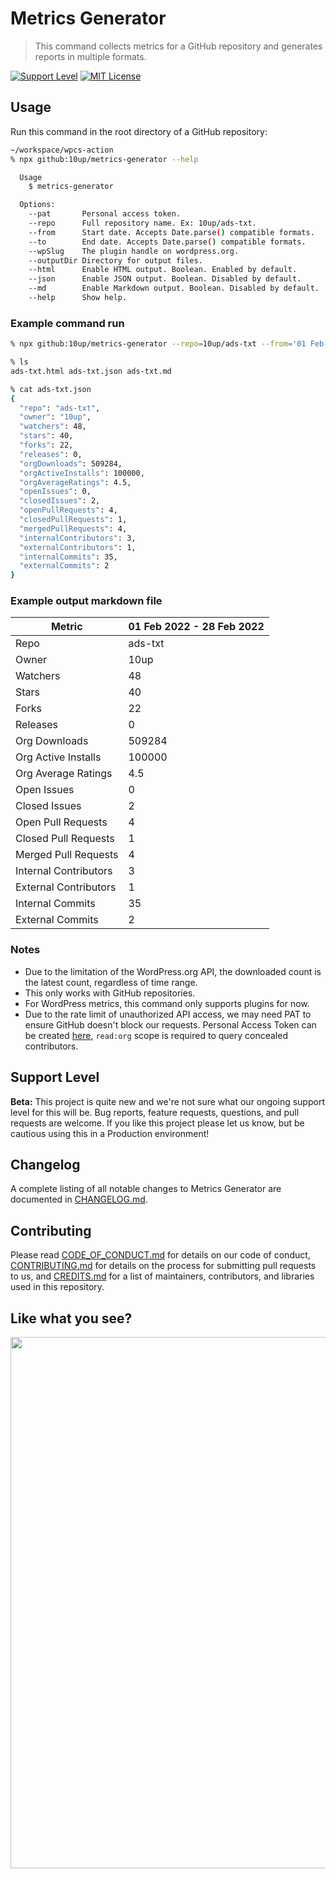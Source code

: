 # Metrics Generator

> This command collects metrics for a GitHub repository and generates reports in multiple formats.

[![Support Level](https://img.shields.io/badge/support-beta-blueviolet.svg)](#support-level) [![MIT License](https://img.shields.io/github/license/10up/metrics-generator.svg)](https://github.com/10up/metrics-generator/blob/trunk/LICENSE.md)

## Usage

Run this command in the root directory of a GitHub repository:

```sh
~/workspace/wpcs-action
% npx github:10up/metrics-generator --help

  Usage
    $ metrics-generator

  Options:
    --pat       Personal access token.
    --repo      Full repository name. Ex: 10up/ads-txt.
    --from      Start date. Accepts Date.parse() compatible formats.
    --to        End date. Accepts Date.parse() compatible formats.
    --wpSlug    The plugin handle on wordpress.org.
    --outputDir Directory for output files.
    --html      Enable HTML output. Boolean. Enabled by default.
    --json      Enable JSON output. Boolean. Disabled by default.
    --md        Enable Markdown output. Boolean. Disabled by default.
    --help      Show help.
```

### Example command run

```sh
% npx github:10up/metrics-generator --repo=10up/ads-txt --from='01 Feb 2022' --to='28 Feb 2022' --pat=<github_personal_access_token> --wpSlug=ads-txt --md --json

% ls
ads-txt.html ads-txt.json ads-txt.md

% cat ads-txt.json
{
  "repo": "ads-txt",
  "owner": "10up",
  "watchers": 48,
  "stars": 40,
  "forks": 22,
  "releases": 0,
  "orgDownloads": 509284,
  "orgActiveInstalls": 100000,
  "orgAverageRatings": 4.5,
  "openIssues": 0,
  "closedIssues": 2,
  "openPullRequests": 4,
  "closedPullRequests": 1,
  "mergedPullRequests": 4,
  "internalContributors": 3,
  "externalContributors": 1,
  "internalCommits": 35,
  "externalCommits": 2
}
```

### Example output markdown file

| Metric | 01 Feb 2022 - 28 Feb 2022 |
| --- | --- |
| Repo | ads-txt |
| Owner | 10up |
| Watchers | 48 |
| Stars | 40 |
| Forks | 22 |
| Releases | 0 |
| Org Downloads | 509284 |
| Org Active Installs | 100000 |
| Org Average Ratings | 4.5 |
| Open Issues | 0 |
| Closed Issues | 2 |
| Open Pull Requests | 4 |
| Closed Pull Requests | 1 |
| Merged Pull Requests | 4 |
| Internal Contributors | 3 |
| External Contributors | 1 |
| Internal Commits | 35 |
| External Commits | 2 |

### Notes

- Due to the limitation of the WordPress.org API, the downloaded count is the latest count, regardless of time range.
- This only works with GitHub repositories.
- For WordPress metrics, this command only supports plugins for now.
- Due to the rate limit of unauthorized API access, we may need PAT to ensure GitHub doesn't block our requests. Personal Access Token can be created [here](https://github.com/settings/tokens), `read:org` scope is required to query concealed contributors.

## Support Level

**Beta:** This project is quite new and we're not sure what our ongoing support level for this will be. Bug reports, feature requests, questions, and pull requests are welcome. If you like this project please let us know, but be cautious using this in a Production environment!

## Changelog

A complete listing of all notable changes to Metrics Generator are documented in [CHANGELOG.md](https://github.com/10up/metrics-generator/blob/develop/CHANGELOG.md).

## Contributing

Please read [CODE_OF_CONDUCT.md](https://github.com/10up/metrics-generator/blob/develop/CODE_OF_CONDUCT.md) for details on our code of conduct, [CONTRIBUTING.md](https://github.com/10up/metrics-generator/blob/develop/CONTRIBUTING.md) for details on the process for submitting pull requests to us, and [CREDITS.md](https://github.com/10up/metrics-generator/blob/develop/CREDITS.md) for a list of maintainers, contributors, and libraries used in this repository.

## Like what you see?

<a href="http://10up.com/contact/"><img src="https://10up.com/uploads/2016/10/10up-Github-Banner.png" width="850"></a>
